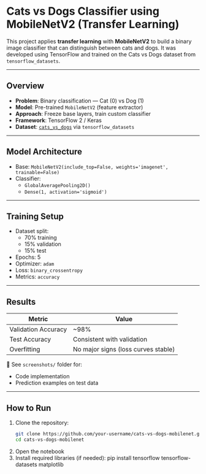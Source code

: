 # Cats vs Dogs Classifier using MobileNetV2 (Transfer Learning)

This project applies **transfer learning** with **MobileNetV2** to build a binary image classifier that can distinguish between cats and dogs. It was developed using TensorFlow and trained on the Cats vs Dogs dataset from `tensorflow_datasets`.

---

## Overview

- **Problem**: Binary classification — Cat (0) vs Dog (1)
- **Model**: Pre-trained `MobileNetV2` (feature extractor)
- **Approach**: Freeze base layers, train custom classifier
- **Framework**: TensorFlow 2 / Keras
- **Dataset**: [`cats_vs_dogs`](https://www.tensorflow.org/datasets/catalog/cats_vs_dogs) via `tensorflow_datasets`

---

## Model Architecture

- Base: `MobileNetV2(include_top=False, weights='imagenet', trainable=False)`
- Classifier:
  - `GlobalAveragePooling2D()`
  - `Dense(1, activation='sigmoid')`

---

## Training Setup

- Dataset split:  
  - 70% training  
  - 15% validation  
  - 15% test
- Epochs: 5
- Optimizer: `adam`
- Loss: `binary_crossentropy`
- Metrics: `accuracy`

---

## Results

| Metric     | Value         |
|------------|---------------|
| Validation Accuracy | ~98%        |
| Test Accuracy       | Consistent with validation |
| Overfitting         | No major signs (loss curves stable) |

📸 See `screenshots/` folder for:
- Code implementation
- Prediction examples on test data

---

## How to Run

1. Clone the repository:
   ```bash
   git clone https://github.com/your-username/cats-vs-dogs-mobilenet.git
   cd cats-vs-dogs-mobilenet
2. Open the notebook
3. Install required libraries (if needed):
   pip install tensorflow tensorflow-datasets matplotlib
 

